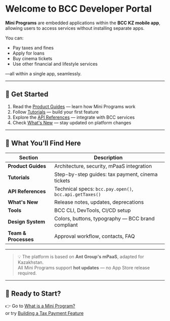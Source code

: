 # Welcome to BCC Developer Portal

**Mini Programs** are embedded applications within the **BCC KZ mobile app**, allowing users to access services without installing separate apps.

You can:
- Pay taxes and fines
- Apply for loans
- Buy cinema tickets
- Use other financial and lifestyle services

—all within a single app, seamlessly.

---

## 🚀 Get Started

1. Read the [Product Guides](/guides/what-is-mp) — learn how Mini Programs work
2. Follow [Tutorials](/tutorials/tax-payment) — build your first feature
3. Explore the [API References](/api/user) — integrate with BCC services
4. Check [What's New](/changelog/2025-04-05-v1.0) — stay updated on platform changes

---

## 🔧 What You’ll Find Here

| Section | Description |
|--------|-------------|
| **Product Guides** | Architecture, security, mPaaS integration |
| **Tutorials** | Step-by-step guides: tax payment, cinema tickets |
| **API References** | Technical specs: `bcc.pay.open()`, `bcc.api.getTaxes()` |
| **What's New** | Release notes, updates, deprecations |
| **Tools** | BCC CLI, DevTools, CI/CD setup |
| **Design System** | Colors, buttons, typography — BCC brand compliant |
| **Team & Processes** | Approval workflow, contacts, FAQ |

---

> 💡 The platform is based on **Ant Group's mPaaS**, adapted for Kazakhstan.  
> All Mini Programs support **hot updates** — no App Store release required.

---

## 🤝 Ready to Start?

👉 Go to [What is a Mini Program?](/guides/what-is-mp)  
or try [Building a Tax Payment Feature](/tutorials/tax-payment)
